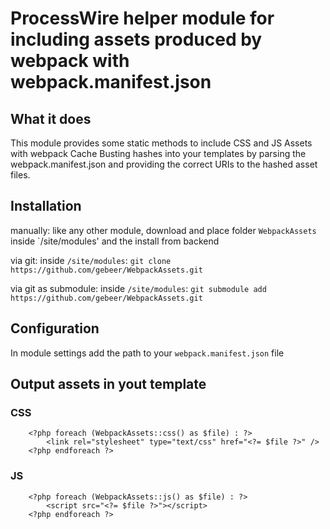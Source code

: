 # ProcessWire helper module for including assets produced by webpack with webpack.manifest.json

## What it does
This module provides some static methods to include CSS and JS Assets with webpack Cache Busting hashes into your templates by parsing the webpack.manifest.json and providing the correct URIs to the hashed asset files.

## Installation
manually: like any other module, download and place folder `WebpackAssets` inside `/site/modules' and the install from backend

via git: inside `/site/modules`: `git clone https://github.com/gebeer/WebpackAssets.git`

via git as submodule: inside `/site/modules`: `git submodule add https://github.com/gebeer/WebpackAssets.git`

## Configuration
In module settings add the path to your `webpack.manifest.json` file

## Output assets in yout template

### CSS
```
	<?php foreach (WebpackAssets::css() as $file) : ?>
		<link rel="stylesheet" type="text/css" href="<?= $file ?>" />
	<?php endforeach ?>

```
### JS
```
	<?php foreach (WebpackAssets::js() as $file) : ?>
		<script src="<?= $file ?>"></script>
	<?php endforeach ?>
```